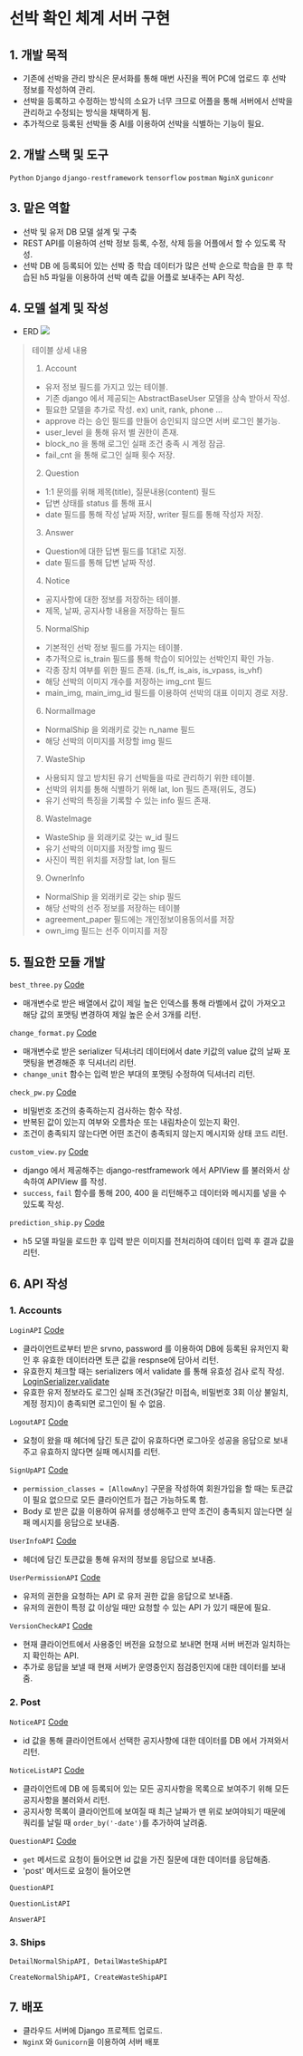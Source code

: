 #  선박 확인 체계 서버 구현

## 1. 개발 목적
* 기존에 선박을 관리 방식은 문서화를 통해 매번 사진을 찍어 PC에 업로드 후 선박 정보를 작성하여 관리.
* 선박을 등록하고 수정하는 방식의 소요가 너무 크므로 어플을 통해 서버에서 선박을 관리하고 수정되는 방식을 채택하게 됨.
* 추가적으로 등록된 선박들 중 AI를 이용하여 선박을 식별하는 기능이 필요.

## 2. 개발 스택 및 도구
`Python` `Django` `django-restframework` `tensorflow` `postman` `NginX` `guniconr`

## 3. 맡은 역할
* 선박 및 유저 DB 모델 설계 및 구축
* REST API를 이용하여 선박 정보 등록, 수정, 삭제 등을 어플에서 할 수 있도록 작성.
* 선박 DB 에 등록되어 있는 선박 중 학습 데이터가 많은 선박 순으로 학습을 한 후 학습된 h5 파일을 이용하여 선박 예측 값을 어플로 보내주는 API 작성.

## 4. 모델 설계 및 작성
* ERD
![](erd.png)
> 테이블 상세 내용
> 1. Account
>   * 유저 정보 필드를 가지고 있는 테이블.
>   * 기존 django 에서 제공되는 AbstractBaseUser 모델을 상속 받아서 작성.
>   * 필요한 모델을 추가로 작성. ex) unit, rank, phone ...
>   * approve 라는 승인 필드를 만들어 승인되지 않으면 서버 로그인 불가능.
>   * user_level 을 통해 유저 별 권한이 존재.
>   * block_no 을 통해 로그인 실패 조건 충족 시 계정 잠금.
>   * fail_cnt 을 통해 로그인 실패 횟수 저장.
> 2. Question
>   * 1:1 문의를 위해 제목(title), 질문내용(content) 필드
>   * 답변 상태를 status 를 통해 표시
>   * date 필드를 통해 작성 날짜 저장, writer 필드를 통해 작성자 저장.
> 3. Answer
>   * Question에 대한 답변 필드를 1대1로 지정.
>   * date 필드를 통해 답변 날짜 작성.
> 4. Notice
>   * 공지사항에 대한 정보를 저장하는 테이블.
>   * 제목, 날짜, 공지사항 내용을 저장하는 필드
> 5. NormalShip
>   * 기본적인 선박 정보 필드를 가지는 테이블.
>   * 추가적으로 is_train 필드를 통해 학습이 되어있는 선박인지 확인 가능.
>   * 각종 장치 여부를 위한 필드 존재. (is_ff, is_ais, is_vpass, is_vhf)
>   * 해당 선박의 이미지 개수를 저장하는 img_cnt 필드
>   * main_img, main_img_id 필드를 이용하여 선박의 대표 이미지 경로 저장.
> 6. NormalImage
>   * NormalShip 을 외래키로 갖는 n_name 필드
>   * 해당 선박의 이미지를 저장할 img 필드
> 7. WasteShip
>   * 사용되지 않고 방치된 유기 선박들을 따로 관리하기 위한 테이블.
>   * 선박의 위치를 통해 식별하기 위해 lat, lon 필드 존재(위도, 경도)
>   * 유기 선박의 특징을 기록할 수 있는 info 필드 존재.
> 8. WasteImage
>   * WasteShip 을 외래키로 갖는 w_id 필드
>   * 유기 선박의 이미지를 저장할 img 필드
>   * 사진이 찍힌 위치를 저장할 lat, lon 필드
> 9. OwnerInfo
>   * NormalShip 을 외래키로 갖는 ship 필드
>   * 해당 선박의 선주 정보를 저장하는 테이블
>   * agreement_paper 필드에는 개인정보이용동의서를 저장
>   * own_img 필드는 선주 이미지를 저장

## 5. 필요한 모듈 개발
`best_three.py` [Code](https://github.com/KangJuSeong/shipCheck_server/blob/3baf99bbd30ce9402d126a04d690d7b5773c6b4c/ship_server/utils/best_three.py#L1-L26)
* 매개변수로 받은 배열에서 값이 제일 높은 인덱스를 통해 라벨에서 값이 가져오고 해당 값의 포맷팅 변경하여 제일 높은 순서 3개를 리턴.

`change_format.py` [Code](https://github.com/KangJuSeong/shipCheck_server/blob/3baf99bbd30ce9402d126a04d690d7b5773c6b4c/ship_server/utils/change_format.py#L1-L33)
* 매개변수로 받은 serializer 딕셔너리 데이터에서 date 키값의 value 값의 날짜 포맷팅을 변경해준 후 딕셔너리 리턴.
* `change_unit` 함수는 입력 받은 부대의 포맷팅 수정하여 딕셔너리 리턴.

`check_pw.py` [Code](https://github.com/KangJuSeong/shipCheck_server/blob/3baf99bbd30ce9402d126a04d690d7b5773c6b4c/ship_server/utils/check_pw.py#L1-L36)
* 비밀번호 조건의 충족하는지 검사하는 함수 작성.
* 반복된 값이 있는지 여부와 오름차순 또는 내림차순이 있는지 확인.
* 조건이 충족되지 않는다면 어떤 조건이 충족되지 않는지 메시지와 상태 코드 리턴.

`custom_view.py` [Code](https://github.com/KangJuSeong/shipCheck_server/blob/3baf99bbd30ce9402d126a04d690d7b5773c6b4c/ship_server/utils/custom_view.py#L1-L25)
* django 에서 제공해주는 django-restframework 에서 APIView 를 불러와서 상속하여 APIView 를 작성.
* `success`, `fail` 함수를 통해 200, 400 을 리턴해주고 데이터와 메시지를 넣을 수 있도록 작성.

`prediction_ship.py` [Code](https://github.com/KangJuSeong/shipCheck_server/blob/3baf99bbd30ce9402d126a04d690d7b5773c6b4c/ship_server/keras_model/prediction_ship.py#L1-L19)
* h5 모델 파일을 로드한 후 입력 받은 이미지를 전처리하여 데이터 입력 후 결과 값을 리턴.

## 6. API 작성

### 1. Accounts
`LoginAPI` [Code](https://github.com/KangJuSeong/shipCheck_server/blob/3baf99bbd30ce9402d126a04d690d7b5773c6b4c/ship_server/Accounts/views.py#L19-L47)
* 클라이언트로부터 받은 srvno, password 를 이용하여 DB에 등록된 유저인지 확인 후 유효한 데이터라면 토큰 값을 respnse에 담아서 리턴.
* 유효한지 체크할 때는 serializers 에서 validate 를 통해 유효성 검사 로직 작성. [LoginSerializer.validate](https://github.com/KangJuSeong/shipCheck_server/blob/3baf99bbd30ce9402d126a04d690d7b5773c6b4c/ship_server/Accounts/serializers.py#L20-L73)
* 유효한 유저 정보라도 로그인 실패 조건(3달간 미접속, 비밀번호 3회 이상 불일치, 계정 정지)이 충족되면 로그인이 될 수 없음.

`LogoutAPI` [Code](https://github.com/KangJuSeong/shipCheck_server/blob/3baf99bbd30ce9402d126a04d690d7b5773c6b4c/ship_server/Accounts/views.py#L50-L57)
* 요청이 왔을 때 헤더에 담긴 토큰 값이 유효하다면 로그아웃 성공을 응답으로 보내주고 유효하지 않다면 실패 메시지를 리턴.

`SignUpAPI` [Code](https://github.com/KangJuSeong/shipCheck_server/blob/3baf99bbd30ce9402d126a04d690d7b5773c6b4c/ship_server/Accounts/views.py#L60-L90)
* `permission_classes = [AllowAny]` 구문을 작성하여 회원가입을 할 때는 토큰값이 필요 없으므로 모든 클라이언트가 접근 가능하도록 함.
* Body 로 받은 값을 이용하여 유저를 생성해주고 만약 조건이 충족되지 않는다면 실패 메시지를 응답으로 보내줌.

`UserInfoAPI` [Code](https://github.com/KangJuSeong/shipCheck_server/blob/3baf99bbd30ce9402d126a04d690d7b5773c6b4c/ship_server/Accounts/views.py#L93-L102)
* 헤더에 담긴 토큰값을 통해 유저의 정보를 응답으로 보내줌.

`UserPermissionAPI` [Code](https://github.com/KangJuSeong/shipCheck_server/blob/3baf99bbd30ce9402d126a04d690d7b5773c6b4c/ship_server/Accounts/views.py#L105-L113)
* 유저의 권한을 요청하는 API 로 유저 권한 값을 응답으로 보내줌.
* 유저의 권한이 특정 값 이상일 때만 요청할 수 있는 API 가 있기 때문에 필요.

`VersionCheckAPI` [Code](https://github.com/KangJuSeong/shipCheck_server/blob/3baf99bbd30ce9402d126a04d690d7b5773c6b4c/ship_server/Accounts/views.py#L116-L122)
* 현재 클라이언트에서 사용중인 버전을 요청으로 보내면 현재 서버 버전과 일치하는지 확인하는 API.
* 추가로 응답을 보낼 때 현재 서버가 운영중인지 점검중인지에 대한 데이터를 보내줌.

### 2. Post
`NoticeAPI` [Code](https://github.com/KangJuSeong/shipCheck_server/blob/3baf99bbd30ce9402d126a04d690d7b5773c6b4c/ship_server/Post/views.py#L12-L25)
* id 값을 통해 클라이언트에서 선택한 공지사항에 대한 데이터를 DB 에서 가져와서 리턴.

`NoticeListAPI` [Code](https://github.com/KangJuSeong/shipCheck_server/blob/3baf99bbd30ce9402d126a04d690d7b5773c6b4c/ship_server/Post/views.py#L28-L41)
* 클라이언트에 DB 에 등록되어 있는 모든 공지사항을 목록으로 보여주기 위해 모든 공지사항을 불러와서 리턴.
* 공지사항 목록이 클라이언트에 보여질 때 최근 날짜가 맨 위로 보여야되기 때문에 쿼리를 날릴 때 `order_by('-date')`를 추가하여 날려줌.

`QuestionAPI` [Code](https://github.com/KangJuSeong/shipCheck_server/blob/3baf99bbd30ce9402d126a04d690d7b5773c6b4c/ship_server/Post/views.py#L44-L85)
* `get` 메서드로 요청이 들어오면 id 값을 가진 질문에 대한 데이터를 응답해줌.
* 'post' 메서드로 요청이 들어오면 

`QuestionAPI`

`QuestionListAPI`

`AnswerAPI`

### 3. Ships
`DetailNormalShipAPI, DetailWasteShipAPI`

`CreateNormalShipAPI, CreateWasteShipAPI`

## 7. 배포
* 클라우드 서버에 Django 프로젝트 업로드.
* `NginX` 와 `Gunicorn`을 이용하여 서버 배포